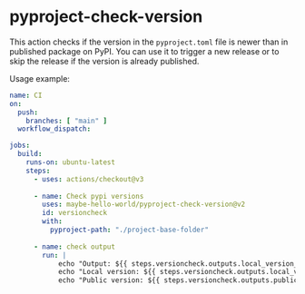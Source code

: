 # pyproject-check-version
This action checks if the version in the `pyproject.toml` file is newer than in published package on PyPI.
You can use it to trigger a new release or to skip the release if the version is already published.

Usage example:
```yaml
name: CI
on:
  push:
    branches: [ "main" ]
  workflow_dispatch:

jobs:
  build:
    runs-on: ubuntu-latest
    steps:
      - uses: actions/checkout@v3
      
      - name: Check pypi versions
        uses: maybe-hello-world/pyproject-check-version@v2
        id: versioncheck
        with:
          pyproject-path: "./project-base-folder"
      
      - name: check output
        run: |
            echo "Output: ${{ steps.versioncheck.outputs.local_version_is_higher }}"  # 'true' or 'false
            echo "Local version: ${{ steps.versioncheck.outputs.local_version }}"     # e.g., 0.1.1
            echo "Public version: ${{ steps.versioncheck.outputs.public_version }}"   # e.g., 0.1.0
```
